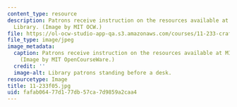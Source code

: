 ```yaml
---
content_type: resource
description: Patrons receive instruction on the resources available at MIT's Rotch
  Library. (Image by MIT OCW.)
file: https://ol-ocw-studio-app-qa.s3.amazonaws.com/courses/11-233-crafting-research-questions-and-qualitative-methodology-fall-2005/fafab06477d177db57ca7d9859a2caa4_11-233f05.jpg
file_type: image/jpeg
image_metadata:
  caption: Patrons receive instruction on the resources available at MIT's Rotch Library.
    (Image by MIT OpenCourseWare.)
  credit: ''
  image-alt: Library patrons standing before a desk.
resourcetype: Image
title: 11-233f05.jpg
uid: fafab064-77d1-77db-57ca-7d9859a2caa4
---
```


